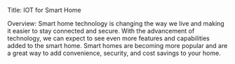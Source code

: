 Title: IOT for Smart Home

Overview: Smart home technology is changing the way we live and making it easier to stay connected and secure. With the advancement of technology, we can expect to see even more features and capabilities added to the smart home. Smart homes are becoming more popular and are a great way to add convenience, security, and cost savings to your home.

